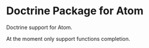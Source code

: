 # Doctrine Package for Atom

Doctrine support for Atom.

At the moment only support functions completion.
